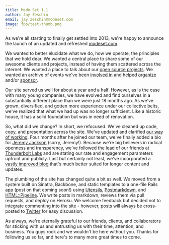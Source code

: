 ```yaml
---
title: Mode Set 1.1
author: Jay Zeschin
email: jay.zeschin@modeset.com
image: fpo/test-thumb.png
---
```


As we're all starting to finally get settled into 2013, we're happy to announce the launch of an updated and refreshed [modeset.com](http://modeset.com/).

We wanted to better elucidate what we do, how we operate, the principles that we hold dear. We wanted a central place to share some of our awesome clients and projects, instead of having them scattered across the internet. We wanted a place to talk about our [open source projects](https://github.com/modeset). We wanted an archive of events we've been [involved in](http://www.denverstartupweek.org/) and helped [organize](https://github.com/modeset/rubyconf5k) and/or [sponsor](http://www.bordobello.com/).

Our site served us well for about a year and a half. However, as is the case with many young companies, we have evolved and find ourselves in a substantially different place than we were just 18 months ago. As we've grown, diversified, and gotten more experience under our collective belts, we've realized that what we had up was no longer sufficient. Like a historic house, it has a solid foundation but was in need of renovation.

So, what did we change? In short, we refocused. We've cleaned up code, copy, and presentation across the site. We've updated and clarified [our way of working](http://modeset.com/how-we-work). Four months after he joined our team, we've finally added a bio for [Jeremy Jackson](https://github.com/jejacks0n/) (sorry, Jeremy!). Because we're big believers in radical openness and transparency, we've followed the lead of our friends at [Thunderbolt Labs](http://www.thunderboltlabs.com/) and are stating our rate and engagement parameters upfront and publicly. Last but certainly not least, we've incorporated a [vastly improved blog](http://www.modeset.com/what-we-know) that's much better suited for longer content and updates.

The plumbing of the site has changed quite a bit as well. We moved from a system built on Sinatra, Backbone, and static templates to a one-file Rails app (post on that coming soon!) using [Utensils](https://github.com/modeset/utensils), [Postmarkdown](https://github.com/ennova/postmarkdown), and [HTML::Pipeline](https://github.com/jch/html-pipeline). We write posts in markdown, reviews them via pull requests, and deploy on Heroku. We welcome feedback but decided not to integrate commenting into the site - however, posts will always be cross-posted to [Twitter](http://twitter.com/modeset_) for easy discussion. 

As always, we're eternally grateful to our friends, clients, and collaborators for sticking with us and entrusting us with their time, attention, and business. You guys rock and we wouldn't be here without you. Thanks for following us so far, and here's to many more great times to come.
